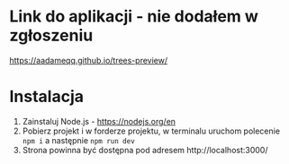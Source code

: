 # Link do aplikacji - nie dodałem w zgłoszeniu
https://aadameqq.github.io/trees-preview/
# Instalacja
1. Zainstaluj Node.js - https://nodejs.org/en
2. Pobierz projekt i w forderze projektu, w terminalu uruchom polecenie `npm i` a następnie `npm run dev`
3. Strona powinna być dostępna pod adresem http://localhost:3000/
